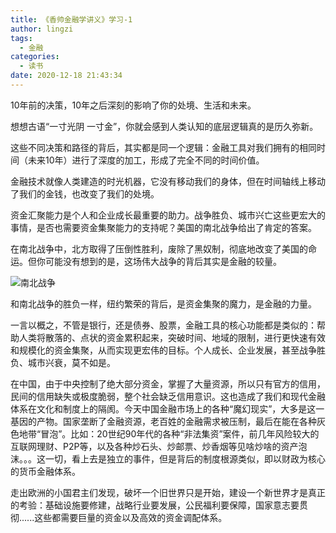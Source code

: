 ```yaml
---
title: 《香帅金融学讲义》学习-1
author: lingzi
tags:
  - 金融
categories:
  - 读书
date: 2020-12-18 21:43:34
---
```



10年前的决策，10年之后深刻的影响了你的处境、生活和未来。

想想古语“一寸光阴 一寸金”，你就会感到人类认知的底层逻辑真的是历久弥新。

这些不同决策和路径的背后，其实都是同一个逻辑：金融工具对我们拥有的相同时间（未来10年）进行了深度的加工，形成了完全不同的时间价值。

金融技术就像人类建造的时光机器，它没有移动我们的身体，但在时间轴线上移动了我们的金钱，也改变了我们的处境。

资金汇聚能力是个人和企业成长最重要的助力。战争胜负、城市兴亡这些更宏大的事情，是否也需要资金集聚能力的支持呢？美国的南北战争给出了肯定的答案。

在南北战争中，北方取得了压倒性胜利，废除了黑奴制，彻底地改变了美国的命运。但你可能没有想到的是，这场伟大战争的背后其实是金融的较量。

![南北战争](./1.jpeg)

和南北战争的胜负一样，纽约繁荣的背后，是资金集聚的魔力，是金融的力量。

一言以概之，不管是银行，还是债券、股票，金融工具的核心功能都是类似的：帮助人类将散落的、点状的资金累积起来，突破时间、地域的限制，进行更快速有效和规模化的资金集聚，从而实现更宏伟的目标。个人成长、企业发展，甚至战争胜负、城市兴衰，莫不如是。

在中国，由于中央控制了绝大部分资金，掌握了大量资源，所以只有官方的信用，民间的信用缺失或极度脆弱，整个社会缺乏信用意识。这也造成了我们和现代金融体系在文化和制度上的隔阂。今天中国金融市场上的各种“魔幻现实”，大多是这一基因的产物。国家垄断了金融资源，老百姓的金融需求被压制，最后在能在各种灰色地带“冒泡”。比如：20世纪90年代的各种“非法集资”案件，前几年风险较大的互联网理财、P2P等，以及各种炒石头、炒邮票、炒香烟等见啥炒啥的资产泡沫。。。这一切，看上去是独立的事件，但是背后的制度根源类似，即以财政为核心的货币金融体系。

走出欧洲的小国君主们发现，破坏一个旧世界只是开始，建设一个新世界才是真正的考验：基础设施要修建，战略行业要发展，公民福利要保障，国家意志要贯彻......这些都需要巨量的资金以及高效的资金调配体系。
